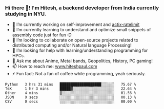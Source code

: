 ### Hi there 👋! I'm Hitesh, a backend developer from India currently studying in NYU.

- 🔭 I’m currently working on self-improvement and [actix-ratelimit](https://github.com/TerminalWitchcraft/actix-ratelimit)
- 🌱 I’m currently learning to understand and optimize small snippets of assembly code just for fun :D 
- 👯 I’m looking to collaborate on open-source projects related to distributed computing and/or Natural language Processing!
- 🤔 I’m looking for help with learning/understanding programming for HPCs.
- 💬 Ask me about Anime, Metal bands, Geopolitics, History, PC gaming!
- 📫 How to reach me: www.hiteshpaul.com
- ⚡ Fun fact: Not a fan of coffee while programming, yeah seriously.

<!--START_SECTION:waka-->
```text
Python   3 hrs 31 mins   ███████████████████░░░░░░   75.67 % 
TeX      1 hr 3 mins     █████▓░░░░░░░░░░░░░░░░░░░   22.64 % 
Other    4 mins          ▒░░░░░░░░░░░░░░░░░░░░░░░░   01.56 % 
JSON     0 secs          ░░░░░░░░░░░░░░░░░░░░░░░░░   00.13 % 
CSV      0 secs          ░░░░░░░░░░░░░░░░░░░░░░░░░   00.00 % 
```
<!--END_SECTION:waka-->

<!--
**TerminalWitchcraft/TerminalWitchcraft** is a ✨ _special_ ✨ repository because its `README.md` (this file) appears on your GitHub profile.

Here are some ideas to get you started:

- 🔭 I’m currently working on ...
- 🌱 I’m currently learning ...
- 👯 I’m looking to collaborate on ...
- 🤔 I’m looking for help with ...
- 💬 Ask me about ...
- 📫 How to reach me: ...
- 😄 Pronouns: ...
- ⚡ Fun fact: ...
-->
